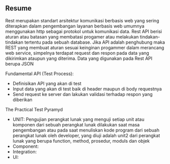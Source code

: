 ## Resume
Rest merupakan standart arsitektur komunikasi berbasis web yang sering diterapkan dalam pengembangan layanan berbasis web umumnya menggunakan http sebagai protokol untuk komunikasi data.
Rest API berisi aturan atau batasan yang membatasi progamer atau melakukan tindakan-tindakan tertentu pada sebuah database. Jika API adalah penghubung maka REST yang membuat aturan sesuai keinginan progammer dalam merancang web service, simpelnya terdapat request dan respon pada data yang dikirimkan ataupun yang diterima. Data yang digunakan pada Rest API berupa JSON

Fundamental API (Test Process):
- Definisikan API yang akan di test
- Input data yang akan di test baik di header maupun di body requestnya
- Send request ke server dan lakukan validasi terhadap respon yang diberikan

The Practical Test Pyramyd
- UNIT: Pengujian perangkat lunak yang menguji setiap unit atau komponen dari sebuah perangkat lunak dilakukan saat masa pengembangan atau pada saat menuliskan kode program dari sebuah perangkat lunak oleh developer, yang diuji adalah unit2 dari perangkat lunak yang berupa function, method, prosedur, moduls dan objek
- Component: 
- Integration:
- UI:
